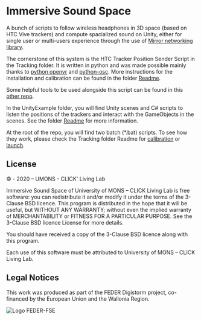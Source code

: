 # Immersive Sound Space
A bunch of scripts to follow wireless headphones in 3D space (based on HTC Vive trackers) and compute spacialized sound on Unity, either for single user or multi-users experience through the use of [Mirror networking library](https://mirror-networking.com/).

The cornerstone of this system is the HTC Tracker Position Sender Script in the Tracking folder. It is written in python and was made possible mainly thanks to [python openvr](https://github.com/cmbruns/pyopenvr) and [python-osc](https://github.com/attwad/python-osc). More instructions for the installation and calibration can be found in the folder [Readme](Tracking/README.md).

Some helpful tools to be used alongside this script can be found in this [other repo](https://github.com/numediart/ISS_Utils).

In the UnityExample folder, you will find Unity scenes and C# scripts to listen the positions of the trackers and interact with the GameObjects in the scenes. See the folder [Readme](ISS_UnityExamples/Readme.md) for more information.

At the root of the repo, you will find two batch (*.bat) scripts.
To see how they work, please check the Tracking folder Readme for [calibration](Tracking/README.md#calibration) or [launch](Tracking/README.md#use-with-multiple-unity-build-instances).


## License
© - 2020 – UMONS - CLICK' Living Lab

Immersive Sound Space of University of MONS – CLICK Living Lab is free software: 
you can redistribute it and/or modify it under the terms of the 3-Clause BSD licence. 
This program is distributed in the hope that it will be useful, but WITHOUT ANY WARRANTY; 
without even the implied warranty of MERCHANTABILITY or FITNESS FOR A PARTICULAR PURPOSE.
See the 3-Clause BSD licence License for more details.
 
​​​​​You should have received a copy of the 3-Clause BSD licence along with this program.  
 
Each use of this software must be attributed to University of MONS – CLICK Living Lab.

## Legal Notices
This work was produced as part of the FEDER Digistorm project, co-financed by the European Union and the Wallonia Region.

![Logo FEDER-FSE](https://www.enmieux.be/sites/default/files/assets/media-files/signatures/vignette_FEDER%2Bwallonie.png)
